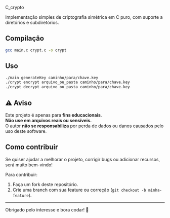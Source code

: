 C_crypto

Implementação simples de criptografia simétrica em C puro, com suporte a diretórios e subdiretórios.

## Compilação

```bash
gcc main.c crypt.c -o crypt
```

## Uso

```bash
./main generateKey caminho/para/chave.key
./crypt encrypt arquivo_ou_pasta caminho/para/chave.key
./crypt decrypt arquivo_ou_pasta caminho/para/chave.key
```
## ⚠️ Aviso

Este projeto é apenas para **fins educacionais**.  
**Não use em arquivos reais ou sensíveis.**  
O autor **não se responsabiliza** por perda de dados ou danos causados pelo uso deste software.

## Como contribuir

Se quiser ajudar a melhorar o projeto, corrigir bugs ou adicionar recursos, será muito bem-vindo!  

Para contribuir:

1. Faça um fork deste repositório.
2. Crie uma branch com sua feature ou correção (`git checkout -b minha-feature`).

---

Obrigado pelo interesse e bora codar! 🚀
